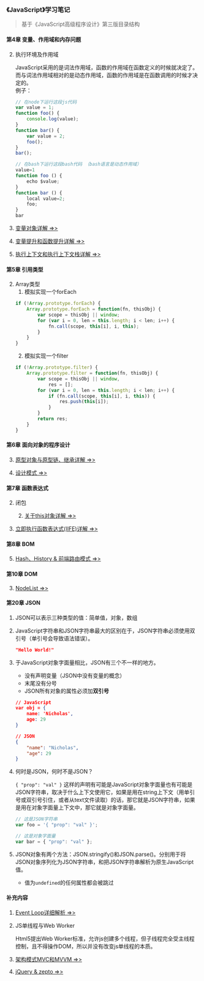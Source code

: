 ### 《JavaScript》学习笔记
> 基于《JavaScript高级程序设计》第三版目录结构

#### 第4章 变量、作用域和内存问题
2. 执行环境及作用域

    JavaScript采用的是词法作用域，函数的作用域在函数定义的时候就决定了。   
    而与词法作用域相对的是动态作用域，函数的作用域是在函数调用的时候才决定的。  
    例子：
    ```js
    // 在node下运行这段js代码
    var value = 1;
    function foo() {
        console.log(value);
    }
    function bar() {
        var value = 2;
        foo();
    }
    bar();

    // 在bash下运行这段bash代码 （bash语言是动态作用域）
    value=1
    function foo () {
        echo $value;
    }
    function bar () {
        local value=2;
        foo;
    }
    bar
    ```
3. [变量对象详解 =>>](./VO.md)

4. [变量提升和函数提升详解 =>>](./Hoisting.md)

5. [执行上下文和执行上下文栈详解 =>>](./Context.md)

#### 第5章 引用类型
2. Array类型
    1. 模拟实现一个forEach
    ```js
    if (!Array.prototype.forEach) {
        Array.prototype.forEach = function(fn, thisObj) {
            var scope = thisObj || window;
            for (var i = 0, len = this.length; i < len; i++) {
                fn.call(scope, this[i], i, this);
            }
        }
    }
    ```
    2. 模拟实现一个filter
    ```js
    if (!Array.prototype.filter) {
        Array.prototype.filter = function(fn, thisObj) {
            var scope = thisObj || window,
                res = [];
            for (var i = 0, len = this.length; i < len; i++) {
                if (fn.call(scope, this[i], i, this)) {
                    res.push(this[i]);
                }
            }
            return res;
        }
    }
    ```

#### 第6章 面向对象的程序设计
3. [原型对象与原型链、继承详解 =>>](./Prototype.md)

4. [设计模式 =>>](./DesignPattern.md)
        
#### 第7章 函数表达式
2. 闭包

    2. [关于this对象详解 =>>](./This.md)
5. [立即执行函数表达式(IIFE)详解 =>>](./IIFE.md)

#### 第8章 BOM
5. [Hash、History & 前端路由模式 =>>](./Router.md)

#### 第10章 DOM
3. [NodeList =>>](./NodeList.md)

#### 第20章 JSON
1. JSON可以表示三种类型的值：简单值，对象，数组

2. JavaScript字符串和JSON字符串最大的区别在于，JSON字符串必须使用双引号（单引号会导致语法错误）。
    ```json
    "Hello World!"
    ```

3. 于JavaScript对象字面量相比，JSON有三个不一样的地方。
    * 没有声明变量（JSON中没有变量的概念）
    * 末尾没有分号
    * JSON所有对象的属性必须加**双引号**
    ```json
    // JavaScript
    var obj = {
        name: 'Nicholas',
        age: 29
    }

    // JSON
    {
        "name": "Nicholas",
        "age": 29
    }
    ```
4. 何时是JSON，何时不是JSON？

    `{ "prop": "val" }` 这样的声明有可能是JavaScript对象字面量也有可能是JSON字符串，取决于什么上下文使用它，如果是用在string上下文（用单引号或双引号引住，或者从text文件读取）的话，那它就是JSON字符串，如果是用在对象字面量上下文中，那它就是对象字面量。
    ```js
    // 这是JSON字符串
    var foo = '{ "prop": "val" }';
    
    // 这是对象字面量
    var bar = { "prop": "val" };
    ```

5. JSON对象有两个方法：JSON.stringify()和JSON.parse()。分别用于将JSON对象序列化为JSON字符串，和把JSON字符串解析为原生JavaScript值。
    * 值为`undefined`的任何属性都会被跳过

#### 补充内容
1. [Event Loop详细解析 =>>](./EventLoop.md)

2. JS单线程与Web Worker

    Html5提出Web Worker标准，允许js创建多个线程，但子线程完全受主线程控制，且不得操作DOM，所以并没有改变js单线程的本质。

3. [架构模式MVC和MVVM =>>](./ArchitecturalPattern.md)

4. [jQuery & zepto =>>](./jq&zepto.md)